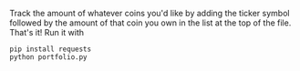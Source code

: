 Track the amount of whatever coins you'd like by adding the ticker symbol followed by the amount of that coin you own in the list at the top of the file. That's it! Run it with 
```
pip install requests
python portfolio.py
```
